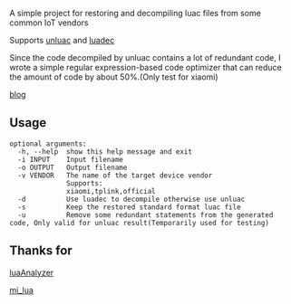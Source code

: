 A simple project for restoring and decompiling luac files from some common IoT vendors

Supports [unluac](https://sourceforge.net/projects/unluac/) and [luadec](https://github.com/viruscamp/luadec)

Since the code decompiled by unluac contains a lot of redundant code, I wrote a simple regular expression-based code optimizer that can reduce the amount of code by about 50%.(Only test for xiaomi)

[blog](https://ixout.github.io/posts/15971/)

## Usage
```
optional arguments:
  -h, --help  show this help message and exit
  -i INPUT    Input filename
  -o OUTPUT   Output filename
  -v VENDOR   The name of the target device vendor
              Supports:
              xiaomi,tplink,official
  -d          Use luadec to decompile otherwise use unluac
  -s          Keep the restored standard format luac file
  -u          Remove some redundant statements from the generated code, Only valid for unluac result(Temporarily used for testing)
```


## Thanks for

[luaAnalyzer](https://github.com/no1rr/luaAnalyzer)

[mi_lua](https://github.com/zh-explorer/mi_lua/)
